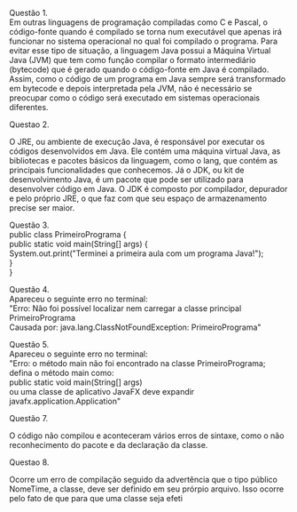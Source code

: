 Questão 1. <br>
Em outras linguagens de programação compiladas como C e Pascal, o código-fonte quando é compilado se torna num executável que apenas irá funcionar no sistema operacional no qual foi compilado o programa. Para evitar esse tipo de situação, a linguagem Java possui a Máquina Virtual Java (JVM) que tem como função compilar o formato intermediário (bytecode) que é gerado quando o código-fonte em Java é compilado. Assim, como o código de um programa em Java sempre será transformado em bytecode e depois interpretada pela JVM, não é necessário se preocupar como o código será executado em sistemas operacionais diferentes.

Questao 2.

O JRE, ou ambiente de execução Java, é responsável por executar os códigos desenvolvidos em Java. Ele contém uma máquina virtual Java, as bibliotecas e pacotes básicos da linguagem, como o lang, que contém as principais funcionalidades que conhecemos. Já o JDK, ou kit de desenvolvimento Java, é um pacote que pode ser utilizado para desenvolver código em Java. O JDK é composto por compilador, depurador e pelo próprio JRE, o que faz com que seu espaço de armazenamento precise ser maior.

Questão 3. <br>
public class PrimeiroPrograma { <br>
public static void main(String[] args) { <br>
System.out.print("Terminei a primeira aula com um programa Java!"); <br>
} <br>
} <br>

Questão 4. <br>
Apareceu o seguinte erro no terminal: <br>
"Erro: Não foi possível localizar nem carregar a classe principal PrimeiroPrograma <br>
Causada por: java.lang.ClassNotFoundException: PrimeiroPrograma"

Questão 5. <br>
Apareceu o seguinte erro no terminal: <br>
"Erro: o método main não foi encontrado na classe PrimeiroPrograma; defina o método main como: <br>
public static void main(String[] args) <br>
ou uma classe de aplicativo JavaFX deve expandir javafx.application.Application"

Questão 7.

O código não compilou e aconteceram vários erros de sintaxe, como o não reconhecimento do pacote e da declaração da classe.

Questao 8.

Ocorre um erro de compilação seguido da advertência que o tipo público NomeTime, a classe, deve ser definido em seu prórpio arquivo. Isso ocorre pelo fato de que para que uma classe seja efeti
